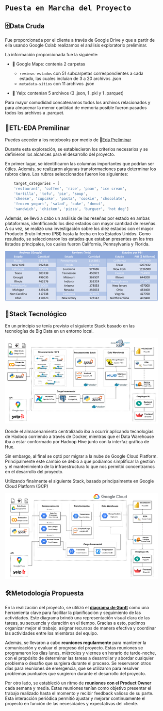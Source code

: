# ```Puesta en Marcha del Proyecto```

## 🗄️​Data Cruda

Fue proporcionada por el cliente a través de Google Drive y que a partir de ella usando Google Colab realizamos el análisis exploratorio preliminar.

La información proporcionada fue la siguiente:

- 📁 Google Maps: contenía 2 carpetas
  - ```reviews-estados``` con 51 subcarpetas correspondientes a cada estado, las cuales incluían de 3 a 20 archivos .json
  - ```metadata-sitios``` con 11 archivos .json

- 📁 Yelp: contenían 5 archivos (3 .json, 1 .pkl y 1 .parquet)

Para mayor comodidad concatenamos todos los archivos relacionados y para almacenar la menor cantidad de memoria posible fueron pasados todos los archivos a .parquet.

## 👀ETL-EDA Premilinar

Puedes acceder a los notebooks por medio de 📁[Eda Preliminar](https://github.com/DanniRodrJ/GoogleMaps-Yelp/tree/main/Semana1-2/EDA%20Preliminar)

Durante esta exploración, se establecieron los criterios necesarios y se definieron los alcances para el desarrollo del proyecto.

En primer lugar, se identificaron las columnas importantes que podrían ser útiles. Además, se realizaron algunas transformaciones para determinar los rubros clave. Los rubros seleccionados fueron los siguientes:

```Python
    target_categories = [
    'restaurant', 'coffee', 'rice', 'paan', 'ice cream',
    'tortilla', 'tofu', 'pie', 'soup',
    'cheese', 'cupcake', 'pasta', 'cookie', 'chocolate',
    'frozen yogurt', 'salad', 'cake', 'donut',
    'sandwich', 'chicken', 'pizza', 'burguer', 'hot dog']
```

Además, se llevó a cabo un análisis de las reseñas por estado en ambas plataformas, identificando los diez estados con mayor cantidad de reseñas. A su vez, se realizó una investigación sobre los diez estados con el mayor Producto Bruto Interno (PBI) hasta la fecha en los Estados Unidos. Como resultado, se seleccionaron los estados que estaban presentes en los tres listados principales, los cuales fueron California, Pennsylvania y Florida.

![3_Estados](../Imagenes/Estados.png)

## 🧩​Stack Tecnológico

En un principio se tenía previsto el siguiente Stack basado en las tecnologías de Big Data en un entorno local.

![stack_anterior](/Imagenes/Stack_anterior.png)

Donde el almacenamiento centralizado iba a ocurrir aplicando tecnologías de Hadoop corriendo a través de Docker, mientras que el Data Warehouse iba a estar conformado por Hadoop Hive junto con la interfaz gráfica de Hue.

Sin embargo, al final se optó por migrar a la nube de Google Cloud Platform. Principalmente este cambio se debió a que podíamos simplificar la gestión y el mantenimiento de la infraestructura lo que nos permitió concentrarnos en el desarrollo del proyecto.

Utilizando finalmente el siguiente Stack, basado principalmente en Google Cloud Platform (GCP)

![stack_anterior](/Imagenes/Stack_Tecnologico.png)

## 🛠️​Metodología Propuesta

En la realización del proyecto, se utilizó el [**diagrama de Gantt**](https://github.com/DanniRodrJ/GoogleMaps-Yelp/blob/main/Semana1-2/Diagrama%20de%20Gantt.pdf) como una herramienta clave para facilitar la planificación y seguimiento de las actividades. Este diagrama brindó una representación visual clara de las tareas, su secuencia y duración en el tiempo. Gracias a esto, pudimos organizar mejor el trabajo, asignar recursos de manera efectiva y coordinar las actividades entre los miembros del equipo.

Además, se llevaron a cabo **reuniones regularmente** para mantener la comunicación y evaluar el progreso del proyecto. Estas reuniones se programaron los días lunes, miércoles y viernes en horario de tarde-noche, con el propósito de determinar las tareas a desarrollar y abordar cualquier problema o desafío que surgiera durante el proceso. Se reservaron otros días para reuniones de emergencia, que se utilizaron para resolver problemas puntuales que surgieron durante el desarrollo del proyecto.

Por otro lado, se estableció un ritmo de **reuniones con el Product Owner** cada semana y media. Estas reuniones tenían como objetivo presentar el trabajo realizado hasta el momento y recibir feedback valioso de su parte. Esta interacción periódica permitió ajustar y mejorar continuamente el proyecto en función de las necesidades y expectativas del cliente.
